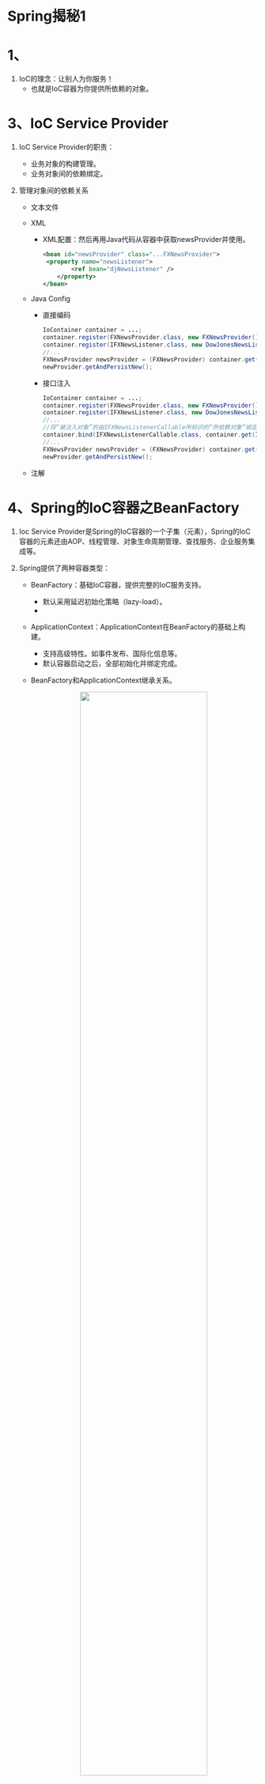 # Spring揭秘1

# 1、

1. IoC的理念：让别人为你服务！
   - 也就是IoC容器为你提供所依赖的对象。

# 3、IoC Service Provider

1. IoC Service Provider的职责：

   - 业务对象的构建管理。
   - 业务对象间的依赖绑定。

2. 管理对象间的依赖关系

   - 文本文件

   - XML

     - XML配置：然后再用Java代码从容器中获取newsProvider并使用。

       ```xml
       <bean id="newsProvider" class="...FXNewsProvider">
       	<property name="newsListener">
               <ref bean="djNewsListener" />
           </property>
       </bean>
       ```

   - Java Config

     - 直接编码

       ```java
       IoContainer container = ...;
       container.register(FXNewsProvider.class, new FXNewsProvider());
       container.register(IFXNewsListener.class, new DowJonesNewsListener());
       //...
       FXNewsProvider newsProvider = (FXNewsProvider) container.get(FXNewsProvider.class);
       newProvider.getAndPersistNew();
       ```

     - 接口注入

       ```java
       IoContainer container = ...;
       container.register(FXNewsProvider.class, new FXNewsProvider());
       container.register(IFXNewsListener.class, new DowJonesNewsListener());
       //...
       //将“被注入对象”的由IFXNewsListenerCallable所标识的“所依赖对象”绑定位容器中注册过的IFXNewsListener类型实例对象
       container.bind(IFXNewsListenerCallable.class, container.get(IFXNewsListener.class));
       //...
       FXNewsProvider newsProvider = (FXNewsProvider) container.get(FXNewsProvider.class);
       newProvider.getAndPersistNew();
       ```

   - 注解

# 4、Spring的IoC容器之BeanFactory

1. Ioc Service Provider是Spring的IoC容器的一个子集（元素），Spring的IoC容器的元素还由AOP、线程管理、对象生命周期管理、查找服务、企业服务集成等。

2. Spring提供了两种容器类型：

   - BeanFactory：基础IoC容器，提供完整的IoC服务支持。

     - 默认采用延迟初始化策略（lazy-load）。
     - 

   - ApplicationContext：ApplicationContext在BeanFactory的基础上构建。

     - 支持高级特性。如事件发布、国际化信息等。
     - 默认容器启动之后，全部初始化并绑定完成。

   - BeanFactory和ApplicationContext继承关系。

     <div align="center">
     <img src="https://github.com/XiaoHuaShiFu/img/blob/master/BeanFactory%E5%92%8CApplicationContext%E7%BB%A7%E6%89%BF%E5%85%B3%E7%B3%BB.jpg?raw=true" width="75%" height="75%" style="transform: rotate(0deg);">
      </div>

   - BeanFactory：公开获取一个组装完成的对象的方法接口，也包含查询方法。

     - 如获取某个对象（getBean）、查询某个对象是否存在容器中（containsBean）、获取某个bean的状态或者类型的方法等。

3. BeanFactory的对象注册与绑定方式

   - 直接编码方式

     - 示例：

       ```java
       public static void  testBindViaCode() {
           //DefaultListableBeanFactory是BeanFactory的一个间接实现
           //也实现了BeanDefinitionRegistry接口，此接口充当Bean注册管理的角色
           DefaultListableBeanFactory beanRegistry = new DefaultListableBeanFactory();
           //BeanFactory是用于对实际Bean进行访问管理的接口
           BeanFactory container = bindViaCode(beanRegistry);
           UserVo userVo = (UserVo) container.getBean("userVo");
           System.out.println(userVo);
       }
       
       public static BeanFactory bindViaCode(BeanDefinitionRegistry registry) {
           //部门bean
           //通过setter方法注入
           AbstractBeanDefinition dep = new RootBeanDefinition(Dep.class);
           registry.registerBeanDefinition("dep", dep);
           MutablePropertyValues depArgValues = new MutablePropertyValues();
           depArgValues.addPropertyValue(new PropertyValue("depid", "332"));
           depArgValues.addPropertyValue(new PropertyValue("name", "自科部"));
           dep.setPropertyValues(depArgValues);
       
           //用户Vo Bean
           //通过构造器方法注入
           AbstractBeanDefinition userVo = new RootBeanDefinition(UserVo.class);
           registry.registerBeanDefinition("userVo", userVo);
           ConstructorArgumentValues userArgValues = new ConstructorArgumentValues();
           userArgValues.addIndexedArgumentValue(0, "23214");
           userArgValues.addIndexedArgumentValue(1, "吴嘉贤");
           userArgValues.addIndexedArgumentValue(2, "332");
           userArgValues.addIndexedArgumentValue(3, "男");
           userArgValues.addIndexedArgumentValue(4, "123456");
           userArgValues.addIndexedArgumentValue(5, "VIP");
           userArgValues.addIndexedArgumentValue(6, dep);
           userVo.setConstructorArgumentValues(userArgValues);
       
           //测试BeanDefinitionRegistry
           //此接口负责注册管理Bean
           System.out.println(registry.getBeanDefinitionCount());
           System.out.println(Arrays.toString(registry.getBeanDefinitionNames()));
           //获取Bean定义
           BeanDefinition beanDefinition = registry.getBeanDefinition("dep");
           //获取Bean的各个参数
           MutablePropertyValues mutablePropertyValues = beanDefinition.getPropertyValues();
           //获取Bean参数的值
           System.out.println(mutablePropertyValues.get("depid"));
       
       
           //返回registry
           return (BeanFactory) registry;
       }
       ```
   
     - BeanFactory、BeanDefinitionRegistry以及DefaultListableBeanFactory的关系
   
       <div align="center">
       <img src="https://github.com/XiaoHuaShiFu/img/blob/master/BeanFactory%E3%80%81BeanDefinitionRegistry%E4%BB%A5%E5%8F%8ADefaultListableBeanFactory%E7%9A%84%E5%85%B3%E7%B3%BB.jpg?raw=true" width="50%" height="10%" style="transform: rotate(0deg);">
        </div>
   
   - 外部配置文件方式
   
     - properties方式
   
       - 使用PropertiesBeanDefinitionReader读取配置文件
     
       - 示例：
     
         ```java
         public static void testProperties() {
             //bean的注册和管理
             DefaultListableBeanFactory beanRegistry = new DefaultListableBeanFactory();
             //读取properties的信息的类
             PropertiesBeanDefinitionReader reader = new PropertiesBeanDefinitionReader(beanRegistry);
             //加载properties信息
             //其中classpath指代classes文件夹
             reader.loadBeanDefinitions("classpath:beans.properties");
             //转换成BeanFactory
             BeanFactory container = beanRegistry;
         
             System.out.println(container.getBean("userVo"));
         }
         ```
     
         ```properties
         userVo.(class)=com.springjiemi.vo.UserVo
         String userid, String name, String depid, String sex, String password, String roleUser, Dep dep
         #通过constructor方法注入
         userVo.$0=332
         userVo.$1=吴嘉贤
         userVo.$2=322
         userVo.$3=男
         userVo.$4=123456
         userVo.$5=VIP
         userVo.$6(ref)=dep
         
         #通过setter方法注入
         dep.(class)=com.springjiemi.pojo.Dep
         dep.depid=322
         dep.name=自科部
         ```
     
     - XML方式
     
       - 使用XmlBeanDefinitionReader读取配置文件，也可以用BeanFactory简化注册过程。
     
       - 示例：
     
         ```java
         //bean的注册和管理
         DefaultListableBeanFactory beanRegistry = new DefaultListableBeanFactory();
         //读取XML的信息的类
         XmlBeanDefinitionReader reader = new XmlBeanDefinitionReader(beanRegistry);
         //加载XML信息
         //其中classpath指代classes文件夹
         reader.loadBeanDefinitions("classpath:benas.xml");
         //转换成BeanFactory
         BeanFactory container = beanRegistry;
         
         //另外的方法，其内部也和上面做法类似
         //BeanFactory container = new XmlBeanFactory(new ClassPathResource("benas.xml"));
         
         System.out.println(container.getBean("userVo"));
         ```
     
         ```xml
         <bean id="userVo" class="com.springjiemi.vo.UserVo">
             <constructor-arg value="3333"/>
             <constructor-arg value="wjx"/>
             <constructor-arg value="322"/>
             <constructor-arg value="男"/>
             <constructor-arg value="123456"/>
             <constructor-arg value="VIP"/>
             <constructor-arg ref="dep"/>
         </bean>
         
         <bean id="dep" class="com.springjiemi.pojo.Dep">
             <property name="depid" value="322"/>
             <property name="name" value="自科部"/>
         </bean>
         ```
     
     - 注解方式
     
       - 在beans里配置
     
         ```xml
         <context:component-scan base-package="com.springjiemi.pojo"/>
         ```
     
       - 示例：
     
         ```java
         public static void testAnnotation() {
             //bean的注册和管理
             ApplicationContext ctx = new ClassPathXmlApplicationContext("classpath:applicationContext.xml");
         
             AnnotationPojo annotationPojo = (AnnotationPojo) ctx.getBean("annotationPojo");
             annotationPojo.print();
         }
         ```
     
   - XML方式
   
     - beans
   
       - 它拥有的属性：
   
         | 属性                     | 描述                                                         |
         | ------------------------ | ------------------------------------------------------------ |
         | default-lazy-init        | 默认false。标志是否对所有的<bean>进行延迟初始化              |
         | default-autowire         | 默认no，可取byName、byType、constructor以及autodetect。自动绑定用那种默认绑定方式。 |
         | default-init-method      | 如果所管辖的<bean>按照某种规则，都有同样名称的初始化方法的话，可以在这里同一指定这个初始化方法名，而不用在每个<bean>上都重复单独指定 |
         | default-dependency-check | 默认none，可取objects、simple、all。是否和什么程度的依赖检查。 |
         | default-destroy-method   | 与default-init-method相类似，这个指代销毁方法。              |
   
       - 它拥有的元素：
   
         - description：描述信息。
   
         - import：导入其他配置文件
   
         - alias：为<bean>起别名。
   
         - bean：
   
           - id属性：唯一标识符。
           - name属性：起别名。
           - class属性：bean的类型。
   
           - 注入方式：
   
             - constructor方式：
   
               - type属性：标明此参数的类型，适用于多个构造器无法区分的情况下。
   
               - index属性：标明此参数所在构造器的参数列表的第几个。从0开始。
   
               - 示例：
   
                 ```xml
                 <bean id="userVo" class="com.springjiemi.vo.UserVo">
                     <constructor-arg value="3333"/>
                     <constructor-arg value="wjx"/>
                     <constructor-arg value="322"/>
                     <constructor-arg value="男"/>
                     <constructor-arg value="123456"/>
                     <constructor-arg value="VIP"/>
                     <constructor-arg ref="dep"/>
                 </bean>
                 ```
   
             - setter方式：
   
               ```xml
               <bean id="dep" class="com.springjiemi.pojo.Dep">
                   <property name="depid" value="322"/>
                   <property name="name" value="自科部"/>
               </bean>
               ```
   
             - <property>和<constructor-arg/>中的可选用项：
   
               - <value>：类似于value属性，只能注入String类型和原始类型及它们的包装器类型。
   
               - <ref>：类似于ref属性，引用容器中其他的对象实例。
   
                 - local属性：同一个配置文件的对象。
   
                 - parent属性：父容器中定义的对象引用。
   
                   - BeanFactory可以嵌套加载：
   
                     ```java
                     BeanFactory p = new XmlBeanFactory(new ClassPathResource("p.xml"));
                     BeanFactory c = new XmlBeanFactory(new ClassPathResource("c.xml"),p);
                     ```
   
                 - bean属性：所有实例对象。
   
               - <idref>：此会在解析配置的时候检查所依赖对象的beanName是否存在，而不用等到运行时才发现beanName所对应的对象实例不存在。
   
               - 内部<bean>：类似内部类，外部无法直接访问。
   
               - <list>：里面的元素可以用<ref>、<value>、<bean>
   
               - <set>：里面的元素可以用<ref>、<value>、<bean>
   
               - \<map\>：里面元素是\<entry\>
   
                 - \<entry\>里面的元素是\<key\>或\<key-ref\>+\<ref\>、\<value\>、\<value-ref\>、\<list\>等。
   
               - \<props\>：\<prop key="keyValue"\>StringValue \<\\prop\>
   
               - \<null\>：指定为null。如果用\<value\>\<\\value\>指示的是""。
   
           - depends-on属性：在实例化某个对象之前先实例化另外一个实例对象。适用于非显示依赖关系。
   
           - autowire属性：自动注入。
   
             - autodetect：如果对象拥有默认无参数的构造方法，容器会考虑byType的自动绑定模式，否则，会使用constructor模式。如果用constructor后还有未绑定属性，也会用byType对剩余属性进行自动绑定。
             - 手工绑定会覆盖自动绑定。
             - 自动绑定不适用于”String、原生类型、Classes类型及这些类型的数组“。
   
           - dependency-check属性：确保自动绑定后，最终确认每个对象所依赖的对象是否按照所预期的那样被注入。
   
           - lazy-init属性：延迟加载。
   
           - parent属性：继承父bean的一些参数。类似Java的extends。
   
           - abstact属性：作为一个模板，里面的参数可以被子bean继承，自身在容器初始化时不会实例化。类似Java的抽象类。
   
             - 在ApplicationContext容器下，初始化时会默认实例化所有bean，可以用此属性来避免容器将其实例化。
   
           - scope属性：bean的生命周期。
   
             - singleton：一个容器里的单例。
             - prototype：每次收到要此对象的请求都会生产一新的实例。
             - request：每个HTTP请求创建一个全新的实例对象，请求结束后，此对象生命周期结束。
             - session：每个session创建一个实例对象。
             - globalSession：只有应用在基于portlet的Web应用程序中才有一样，它映射到portlet的global范围的session。
             - 自定义scopo类型：
               - 实现scope接口。
               - 用ConfigurableBeanFactory的registerScope方法取注册此scope。
               - 如果使用ApplicationContext容器，它可以自动识别并加载BeanFactoryPostProcessor，所以可以在**bean**配置文件中，通过CustomScopeConfigureer来注册自定义Scope。
   
     - 工厂方法和FactoryBean
   
       - 静态工厂方法注入
   
         ```xml
         <!--通过工厂类和工厂方法名注入对象-->
         <bean id="bar" class="com.springjiemi.pojo.StaticBarFactory" factory-method="getIstance"/>
         
         <!--方法带参数-->
         <bean id="bar" class="com.springjiemi.pojo.StaticBarFactory" factory-method="getIstance">
             <constructor-arg value="arg"/>
         </bean>
         ```
   
       - 非静态工厂方法
   
         ```xml
         <!--工厂bean-->
         <bean id="barFactory" class="com.springjiemi.pojo.BarFactory"/>
         
         <bean id="bar" factory-bean="barFactory" factory-method="getIstance">
             <constructor-arg value="arg"/>
         </bean>
         ```
   
       - FactoryBean
   
         - 示例：
   
           ```java
           public class NextDayDateFactoryBean implements FactoryBean<DateTime>{
           
               @Override
               public DateTime getObject() throws Exception {
                   return new DateTime().plusDays(1);
               }
           
               @Override
               public Class<?> getObjectType() {
                   return DateTime.class;
               }
           
               @Override
               public boolean isSingleton() {
                   return false;
               }
           }
           ```
   
           ```xml
           <bean id="nextDayDate" class="com.springjiemi.pojo.NextDayDateFactoryBean"/>
           ```
   
           ```java
           FactoryBean factoryBean = (FactoryBean)container.getBean("&nextDayDate");
           ```
   
         - 常见的FactoryBean实现：
   
           - JndiObjectFactoryBean
           - LocalSessionFactoryBean
           - SqlMapClientFactoryBean
           - ProxyFactoryBean
           - TransactionProxyFactoryBean
       
     - 方法注入（Method Injection）与方法替换（Method Replacement）
     
       - 方法注入：每次调用都注入一个新的实例。
     
         - 示例：
     
           ```xml
           <bean id="userVo" class="com.springjiemi.vo.UserVo">
               <property name="userid" value="3333"/>
               <property name="name" value="wjx"/>
               <property name="depid" value="322"/>
               <property name="sex" value="男"/>
               <property name="password" value="123456"/>
               <property name="roleUser" value="VIP"/>
               <property name="dep" ref="dep"/>
               <!-- 每次调用getDep都返回一个新的dep实例 -->
               <!-- name指示要调用的方法 -->
               <!-- bean指示方法返回的实例 -->
               <!-- 实质是通过Cglib动态生成一个子类实现 -->
               <lookup-method name="getDep" bean="dep"/>
           </bean>
           
           <bean id="dep" class="com.springjiemi.pojo.Dep" scope="prototype">
               <property name="depid" value="322"/>
               <property name="name" value="自科部"/>
           </bean>
           ```
     
         - 使用BeanFactoryAware接口：容器对实现了此接口的对象，会把容器自身注入到此bean，这样此bean就拥有BeanFactory的引用。
     
           - 实现此接口：
     
             ```java
             public interface BeanFactoryAware extends Aware {
                 void setBeanFactory(BeanFactory var1) throws BeansException;
             }
             ```
     
             ```java
             private BeanFactory beanFactory;
             
             public Dep getDep() {
                 return (Dep) beanFactory.getBean("dep");
             }
             
             @Override
             public void setBeanFactory(BeanFactory beanFactory) throws BeansException {
                 this.beanFactory = beanFactory;
             }
             ```
     
         - 使用ObjectFactoryCreatingFactoryBean：此类是FactoryBean的一个实现，它返回一个ObjectFactory实例。此实例可以返回容器管理的对象，隔离了客户端对象对BeanFactory的直接引用。
     
           - 实现：
     
             ```xml
             <bean id="userVo" class="com.springjiemi.vo.UserVo">
                 <property name="userid" value="3333"/>
                 <property name="name" value="wjx"/>
                 <property name="depid" value="322"/>
                 <property name="sex" value="男"/>
                 <property name="password" value="123456"/>
                 <property name="roleUser" value="VIP"/>
                 <property name="dep" ref="dep"/>
                 
                 <!-- 注入工厂 -->
                 <property name="depBeanFactory" ref="depBeanFactory"/>
             </bean>
             
             <bean id="dep" class="com.springjiemi.pojo.Dep" scope="prototype">
                 <property name="depid" value="322"/>
                 <property name="name" value="自科部"/>
             </bean>
             
             <!-- 此工厂只是管理特定的bean -->
             <bean id="depBeanFactory" class="org.springframework.beans.factory.config.ObjectFactoryCreatingFactoryBean">
                 <property name="targetBeanName">
                     <idref bean="dep"/>
                 </property>
             </bean>
             ```
     
             ```java
             //管理特定bean的工厂
             private ObjectFactory<Dep> depBeanFactory;
             public Dep getDep() {
                 //使用此工厂返回所需要的实例对象
                 return depBeanFactory.getObject();
             }
             //设置此工厂
             public void setDepBeanFactory(ObjectFactory<Dep> depBeanFactory) {
                 this.depBeanFactory = depBeanFactory;
             }
             ```
     
         - 可以使用ServiceLocatorFactoryBean来代替ObjectFactoryCreatingFactoryBean，该FactoryBean可以让我们自定义工厂接口，而不用使用ObjectFactory。
     
           - 示例：
     
             ```xml
             <bean id="userVo" class="com.springjiemi.vo.UserVo">
                 <property name="userid" value="3333"/>
                 <property name="name" value="wjx"/>
                 <property name="depid" value="322"/>
                 <property name="sex" value="男"/>
                 <property name="password" value="123456"/>
                 <property name="roleUser" value="VIP"/>
                 <property name="dep" ref="dep"/>
             
                 <property name="depFactory" ref="depFactory"/>
             </bean>
             
             <bean id="dep" class="com.springjiemi.pojo.Dep" scope="prototype">
                 <property name="depid" value="322"/>
                 <property name="name" value="自科部"/>
             </bean>
             
             <!-- 设置工厂对象的接口 -->
             <bean id="depFactory" class="org.springframework.beans.factory.config.ServiceLocatorFactoryBean">
                 <property name="serviceLocatorInterface" value="com.springjiemi.pojo.DepFactory"/>
             </bean>
             ```
     
             ```java
             private DepFactory depFactory;
             public Dep getDep() {
                 return depFactory.getDep();
             }
             public void setDepFactory(DepFactory depFactory) {
                 this.depFactory = depFactory;
             }
             ```
     
             ```java
             public interface DepFactory {
                 Dep getDep();
             }
             ```
     
     - 方法替换：实现方法拦截功能。
     
       - 实现MethodReplacer接口作为替换类：
     
         ```java
         public class UserVoReplacer implements MethodReplacer {
             private static final transient Logger logger = LoggerFactory.getLogger(UserVoReplacer.class);
             @Override
             public Object reimplement(Object o, Method method, Object[] objects) throws Throwable {
                 logger.info("method" + method.getName());
                 return "hahhahah test";
             }
         }
         ```
     
       - 注入替换类并指明要替换的方法：
     
         ```xml
         <bean id="userVo" class="com.springjiemi.vo.UserVo">
             <property name="userid" value="3333"/>
             <property name="name" value="wjx"/>
             <property name="depid" value="322"/>
             <property name="sex" value="男"/>
             <property name="password" value="123456"/>
             <property name="roleUser" value="VIP"/>
             <property name="dep" ref="dep"/>
         
             <!-- 替换某个方法 -->
             <replaced-method name="toString" replacer="userVoReplacer" />
         </bean>
         
         <!-- 替换方法的替换类 -->
         <bean id="userVoReplacer" class="com.springjiemi.pojo.UserVoReplacer"/>
         ```
     
         - 可以用\<arg-type\>指明要替换方法的参数类型，如果有重载方法的话
     
           ```xml
           <arg-type match="String"/>
           ```
   
4. 容器

   - Spring的IoC容器可以分为两个阶段：容器启动阶段和Bean实例化阶段。

   - 容器启动阶段：

     - 加载配置：加载Configuration MetaData。
     - 分析配置信息。
     - 装备到BeanDefinition。生成Bean定义。
     - 方式
       - 代码方式。
       - 依赖工具类（BeanDefinitionReader）进行解析和分析，并将分析后的信息编组成为相应的BeanDefinition，然后把这些BeanDefinition注册到相应的BeanDefinitionRegistry。

   - Bean实例化阶段

     - 实例化对象。
     - 装配依赖。
     - 生命周期回调。
     - 对象其他处理。
     - 注册回调接口。

     - 当请求通过容器的getBean方法请求某个对象时，就会根据BeanDefinition所提供的信息实例化被请求的对象，为其注入依赖。如果该对象实现了某些回调接口，也会根据回调接口的要求来装配它。当对象装配完毕后，容器会立即将对象返回给请求方法使用。

   - 插手容器的启动

     - Spring提供BeanFactoryPostProcessor的容器扩展机制。允许我们在容器实例化对象前，对注册到容器的BeanDefinition所保存的信息做相应的修改。相当于在容器实现的第一阶段最后加入一道工序，让我们对最终的BeanDefinition做一些额外的操作，比如修改bean定义的某些属性，为bean定义增加其他信息等等。

     - 如果一个容器有用多个BeanFactoryPostProcessor，需要同时实现Spring的Ordered接口，以保证按预先顺序执行。

     - Spring已经实现的BeanFactoryPostProcessor：

       - PropertyPlaceholderConfigurer
         - 实现用占位符（PlaceHolder）${jdbc.url}来指定properties里面的属性。
         - 在BeanFactory第一阶段加载完成所有配置信息是，BeanFactory中保存的对象的属性信息还是以占位符的形式存在。当PropertyPlaceholderConfigurer作为BeanFactoryPostProcessor被应用时，它会使用properties配置文件中的配置信息来替换相应BeanDefinition中占位符所表示的属性值。这样当进入容器实现第二阶段实例化bean时，bean定义中的属性值就是最终替换完成的了。
         - PropertyPlaceholderConfigurer不单会从配置的properties文件中加载配置项，还会检查Java的System类中的Properties。
           - 可以通过setSystemPropertiesMode()或setSystemPropertiesModeName()来控制是否加载或覆盖System相应的Properties。
           - PropertyPlaceholderConfigurer提供了SYSTEM_PROPERTIES_MODE_NEVER、SYSTEM_PROPERTIES_MODE_FALLBACK、SYSTEM_PROPERTIES_MODE_OVERRIDE三种模式。默认采用SYSTEM_PROPERTIES_MODE_FALLBACK（备选模式）。
         
       - PropertyOverrideConfigurer
         
       - 用来覆盖bean定义中的property信息。
     
       - PropertyOverrideConfigurer的properties文件结构：
     
           ```properties
        #将beanName的bean的propertyName属性的值替换成value
           beanName.propertyName=value
           userVo.userid=233
           ```
           
         - ```xml
           <bean class="org.springframework.beans.factory.config.PropertyOverrideConfigurer">
               <property name="location" value="beans-override.properties"/>
           </bean>
           ```
      ```
         
       - PropertyOverrideConfigurer的父类PropertyResourceConfigurer提供一个protected类型的方法convertPropertyValue，允许子类覆盖这个方法对相应的配置项进行转换，如对加密后的字符串解密之后再覆盖到相应的bean定义中。当然，PropertyPlaceholderConfigurer也同样继承了PropertyResourceConfigurer，也有同样的功能。
         
     - CustomEditorConfigurer：注册自定义的PropertyEditor。进行配置文件中的数据类型与真正的业务对象所定义的数据类型转换。
     
         - 它可以将会用到的信息注册到容器，不会对BeanDefinition做任何改变。它帮助传达转换规则相关的信息。
     
         - Spring内部通过PropertyEditor来帮助String类型到其他类型的转换。可以对原始类型，String，Color，Font等类型进行转换。
     
         - Spring自身实现了一些PropertyEditor，大部分位于propertyeditors包下。
     
           - StringArrayPropertyEditor。将符合CSV格式的字符串转换成String[]数组形式，默认（,）分隔的字符串，可以指定自定义的字符串分隔符。
           - ClassEditor。根据String类型的class名称，直接将其转换成相应的Class对象，相当于通过Class.forName(String)完成功能。还有ClassArrayEditor（接受String[]）。
           - FileEditor。对应File类型的PropertyEditor。还有InputStreamEditor、URLEditor。
           - LocaleEditor。针对Locale类型。
           - PatternEditor。针对Pattern。
           - 以上的PropertyEditor，容器会默认加载使用。
     
         - 自定义PropertyEditor：实现PropertyEditor接口，也可以继承PropertyEditorSupport类，然后实现setAsText(String)方法。
     
           - 如果只是支持从String到对应对象的转换，只需覆盖setAsText(String)方法，如果需从对象到String，需覆盖getAsText()方法。
     
           - **示例：**使用propertyEditorRegistrars属性来指定自定义的PropertyEditor，这样我们需要多给出一个PropertyEditorRegistrar的实现。
     
             ```java
             public class DatePropertyEditor extends PropertyEditorSupport {
                 private String datePattern;
             
                 @Override
                 public void setAsText(String text) throws IllegalArgumentException {
                     DateTimeFormatter dateTimeFormatter = DateTimeFormat.forPattern(getDatePattern());
                     Date dateValue = dateTimeFormatter.parseDateTime(text).toDate();
                     setValue(dateValue);
                 }
             
                 public String getDatePattern() {
                     return datePattern;
                 }
             
                 public void setDatePattern(String datePattern) {
                     this.datePattern = datePattern;
                 }
             }
      ```
     
             ```java
             public class DatePropertyEditorRegistrar implements PropertyEditorRegistrar {
             
                 private PropertyEditor propertyEditor;
             
                 @Override
                 public void registerCustomEditors(PropertyEditorRegistry propertyEditorRegistry) {
                     propertyEditorRegistry.registerCustomEditor(Date.class, getPropertyEditor());
                 }
             
                 public PropertyEditor getPropertyEditor() {
                     return propertyEditor;
                 }
             
                 public void setPropertyEditor(PropertyEditor propertyEditor) {
                     this.propertyEditor = propertyEditor;
                 }
             }
             ```
         
             ```xml
             <!-- 注册Configurer -->
             <bean class="org.springframework.beans.factory.config.CustomEditorConfigurer">
                 <property name="propertyEditorRegistrars">
                     <list>
                         <ref bean="datePropertyEditorRegistrar"/>
                     </list>
                 </property>
             </bean>
             
             <!-- 注册Registrar -->
             <bean id="datePropertyEditorRegistrar" class="com.springjiemi.pojo.DatePropertyEditorRegistrar">
                 <property name="propertyEditor" ref="datePropertyEditor"/>
             </bean>
             
             <!-- 注册Editor -->
             <bean id="datePropertyEditor" class="com.springjiemi.pojo.DatePropertyEditor">
                 <property name="datePattern" value="yyyy-MM-dd"/>
             </bean>
             ```
     
     - BeanFactory应用BeanFactoryPostProcessor
     
       - **示例：**在Java里注册
     
         ```java
      //BeanFactory
         ConfigurableListableBeanFactory beanFactory = new XmlBeanFactory(new ClassPathResource("benas.xml"));
      //声明BeanFactoryPostProcessor
         PropertyPlaceholderConfigurer propertyPlaceholderConfigurer = new PropertyPlaceholderConfigurer();
         propertyPlaceholderConfigurer.setLocation(new ClassPathResource("datasource.properties"));
         //注册到beanFactory
         propertyPlaceholderConfigurer.postProcessBeanFactory(beanFactory);
         ```
     
     - ApplicationContext应用BeanFactoryPostProcessor
     
       - **示例：**XML注册
       
         ```xml
         <bean class="org.springframework.beans.factory.config.PropertyPlaceholderConfigurer">
               <property name="locations">
                   <list>
                       <value>datasource.properties</value>
                       <value>spring.properties</value>
                   </list>
               </property>
           </bean>
         ```
     
   - 了解bean的一生
   
     - Bean的实例化过程：
   
       ![](https://github.com/XiaoHuaShiFu/img/blob/master/Bean%E5%AE%9E%E4%BE%8B%E5%8C%96%E8%BF%87%E7%A8%8B.png?raw=true)
   
     - 当getBean方法发现该bean定义没有被实例化之后，会通过createBean()方法来进行具体的对象实例化。
   
       - AbstractBeanFactory类有getBean()方法的实现逻辑。
       - AbstractAutowireCapableBeanFactory有createBean()方法的全貌。
   
     - BeanWrapper：容器内部采用“策略模式”来决定采用那种方式初始化Bean实例。
   
       - 通常通过反射或CGLIB动态字节码生成来初始化相应的bean实例或者动态生成其子类。
   
         - InstantiationStrategy定义实例化策略的抽象接口，其直接子类SimpleInstantiationStrategy实现了简单的对象实例化功能，通过反射。
         - CglibSubclassingInstantiationStrategy继承了SimpleInstantiationStrategy的反射实例化对象功能，并可以通过CGLIB动态字节码，实现方法注入的对象实例化功能。容器默认使用此类。
   
       - 容器构造完成的对象实例，还会用BeanWrapper对bean实例进行包裹，然后获取或设置bean的相应属性值。
   
         - BeanWrapper继承了PropertyAccessor接口，可以统一的对对象属性进行访问。也继承了PropertyEditorRegistry和TypeConverter接口。
   
         - 构造完成对象之后，spring会根据对象实例构造一个BeanWrapperImpl实例，然后将在CustomEditorConfigurer注册的PropertyEditor复制一份给BeanWrapperImpl实例。这样BeanWrapper就可以进行类型转换、设置对象属性值。
   
           - 示例：使用BeanWrapper对bean属性进行设置非常方便
   
             ```java
             BeanWrapper beanWrapper = new BeanWrapperImpl(ctx.getBean("userVo"));
             //使用BeanWrapper对bean的属性进行设置
             beanWrapper.setPropertyValue("name", "xxxxxxxxxxxxxxxxxx");
             ```
   
     - Aware接口：当对象实例化完成，并设置完相关属性及依赖后，spring容器会检查当前对象实例是否实现了一系列的以Aware命名结尾的接口定义。如果是，则将这些Aware接口定义中规定的依赖注入给当前对象实例。
   
       - Aware接口有：
         - BeanNameAware：把beanName设置到当前实例。
         - BeanClassLoaderAware：把当前bean的ClassLoader注入当前对象实例。默认使用ClassUtils类的Classloader。
         - BeanFactoryAware：BeanFactory容器会将自身设置到当前对象实例。
       - 对于ApplicationContext容器还有（使用BeanPostProcessor方式）：
         - ResourceLoaderAware：会将ApplicationContext自身设置到对象实例。ApplicationContext实现了ResourceLoader接口。
         - ApplicationEventPublisherAware：会将ApplicationContext自身设置到对象实例。ApplicationContext实现了ApplicationEventPublisher接口。
         - MessageSourceAware：会将ApplicationContext自身设置到对象实例。ApplicationContext通过MessageSource接口提供国际化支持。
         - ApplicationContextAware：会将ApplicationContext自身设置到对象实例。
   
     - BeanPostProcessor（bean的后置处理器）：处理容器内所有符合条件的实例化后的对象实例。
   
       - postProcessBeforeInitialization(bean, beanName)方法是BeanPostProcessor前置处理。
   
       - postProcessAfterInitialization(bean, beanName)方法是BeanPostProcessor后置处理。
   
       - 可以用于处理标记接口实现类，或者为当前对象提供代理实现。Application的Aware接口实际上就是通过BeanPostProcessor的方式进行处理的。
   
         - ApplicationContext容器会检测到之前注册到容器的ApplicationContextAwareProcessor（BeanPostprocessor）的实现类，然后会调用postProcessBeforeInitialization()方法，检查并设置Aware相关依赖。
   
       - 还可以用于对对象实例或字节码增强当前对象实例；Spring的AOP也使用BeanPostProcessor来为对象生成代理对象，如BeanNameAutoProxyCreator。
   
       - 自定义BeanPostProcessor
   
         - 标注需要进行解密的实现类：
   
           ```java
           public interface PasswordDecodable {
               String getEncodedPassword();
               void setDecodedPassword(String password);
           }
           
           public class UserVo implements BeanNameAware, PasswordDecodable {
           }
           ```
   
         - 实现相应的BeanPostProcessor对符合条件的Bean实例进行处理。
   
           ```java
           public class PasswordDecodePostProcessor implements BeanPostProcessor {
               @Override
               public Object postProcessBeforeInitialization(Object bean, String beanName) throws BeansException {
                   if (bean instanceof  PasswordDecodable) {
                       String encoded = ((PasswordDecodable) bean).getEncodedPassword();
                       String decoded = encoded + "decoded success";
                       ((PasswordDecodable) bean).setDecodedPassword(decoded);
                   }
                   return bean;
               }
               @Override
               public Object postProcessAfterInitialization(Object bean, String beanName) throws BeansException {
                   return bean;
               }
           }
           ```
   
         - 将自定义的BeanPostProcessor注册到容器
   
           - 可以通过ConfigurableBeanFactory的addBeanPostProcessor()方法注册到容器。
   
           - 对于ApplicationContext容器，会自动识别并注册XML配置里的BeanPostProcessor。
   
             ```xml
             <bean id="passwordDecodePostProcessor" class="com.springjiemi.pojo.PasswordDecodePostProcessor"/>
             ```
   
         - InstantiationAwareBeanPostProcessor接口可以在对象实例化过程中导致短路的效果。也就是在实例化对象步骤之前，容器会检查是否有注册InstantiationAwareBeanPostProcessor接口，如果有会首先使用相应的InstantiationAwareBeanPostProcessor来构造对象实例。构造完成之后直接返回对象实例。
   
     - InitializingBean：对象生命周期标识接口。
     
       - 在进行前置处理之后，会检查是否实现了InitializingBean接口，如果实现了会第哦啊用其afterPropertiesSet()方法进一步处理实例。
     
       - 可以使用\<bean\>的init-method属性对系统中业务对象的自定义初始化操作可以以任何方式命名。
     
       - 可以用\<beans\>的default-init-method指定全部bean的统一初始化方法名。
     
       - 一般只有在集成第三方库，或者其他特殊情况下，才会需要使用此特性。
     
       - 示例：
     
         ```java
         private void init() {
             System.out.println("this is init method!!!");
         }
         ```
     
         ```xml
         <bean id="userVo" class="com.springjiemi.vo.UserVo" init-method="init">
         	<property name="userid" value="${ftp.server.http.prefix}"/>
             <property name="name" value="${db.driverClassName}"/>
             <property name="depid" value="322"/>
             <property name="sex" value="男"/>
             <property name="password" value="123456"/>
             <property name="roleUser" value="VIP"/>
             <property name="dep" ref="dep"/>
             <property name="date" value="2019-05-11"/>
         </bean>
         ```
     
       - 可以同时使用InitializingBean和init-method实现两个初始化方法。
     
     - DisposableBean与destroy-method：对象销毁方法。
     
       - 示例：
     
         ```java
         private void destroy() {
             System.out.println("this is destroy method!!!");
         }
         ```
     
         ```xml
         <bean id="userVo" class="com.springjiemi.vo.UserVo" init-method="init" destroy-method="destroy">
         ```
     
       - 销毁方法不会自动执行，需要手动设置。
     
         - BeanFactory容器需要调用：
     
           ```java
           ((ConfigurableListableBeanFactory)container).destroySingletons();
           ```
     
         - ApplicationContext容器需调用：
     
           ```java
           ((AbstractApplicationContext) ctx).registerShutdownHook();
           ```

# 5、ApplicationContext容器

1. 统一资源加载策略

   - 使用Resource接口作为所有资源的抽象和访问接口。

     - ByteArrayResource。将字节（byte）数组提供的数据作为一种资源进行封装。
     - ClassPathResource。对ClassPath中加载具体资源进行封装，可以使用指定的类加载器（ClassLoader）或给定的类进行资源加载。
     - FileSystemResource。对File类型进行封装。
     - UrlResource。对URL的具体资源查找定位的实现类，内部委派URL进行具体的资源操作。
     - InputStreamResource。将InputStream作为一种资源。
     - 如果需自定义此接口，可以继承AbstractResoource抽象类。

   - ResourceLoader：查找和定位资源的接口。

     - 通过getResource(location)方法可以指定资源位置，定位到具体的资源实例。

     - DefaultResourceLoader

       - 先检查以classpath:前缀打头，如果是，尝试构造ClassPathResource类型资源并返回。

       - 否则，尝试通过URL，如果没有抛出MalformedURLException则会构造UrlResource类型资源并返回。

       - 否则，委派getResourceByPath(string)来定位，该方法默认构造ClassPathResource类型资源并返回。

       - 该方法如果最终没有找到符合条件的资源，getResourceByPath()方法会构造一个实际上并不存在的资源并返回。

       - 示例：

         ```java
         ResourceLoader resourceLoader = new DefaultResourceLoader();
         Resource resource = resourceLoader.getResource("classpath:benas.xml");
         File file = resource.getFile();
         ```

     - FileSystemResourceLoader：

       - 继承自DefaultResourceLoader，并覆盖getResourceByPath(string)方法，使之以FileSystemResource类型返回。
       - FileSystemXmlApplicationContext也覆盖了getResourceByPath(string)方法，使之以FileSystemResource类型返回。
       
     - ResourcePatternResolver：根据路径的匹配模式批量查找的ResourceLoader。扩展自ResourceLoader。
     
       - 引入了classpath*:前缀。
       - PathMatchingResourcePatternResolver，支持单个查找资源，支持Ant风格的路径匹配模式（类似于**/*.suffix），支持classpath*:。
         - 可以指定一个ResourceLoader，默认会构造一个DefaultResourceLoader。
         - PathMatchingResourcePatternResolver内部会将匹配确定的资源路径委派给ResourceLoader来查找和定位资源。